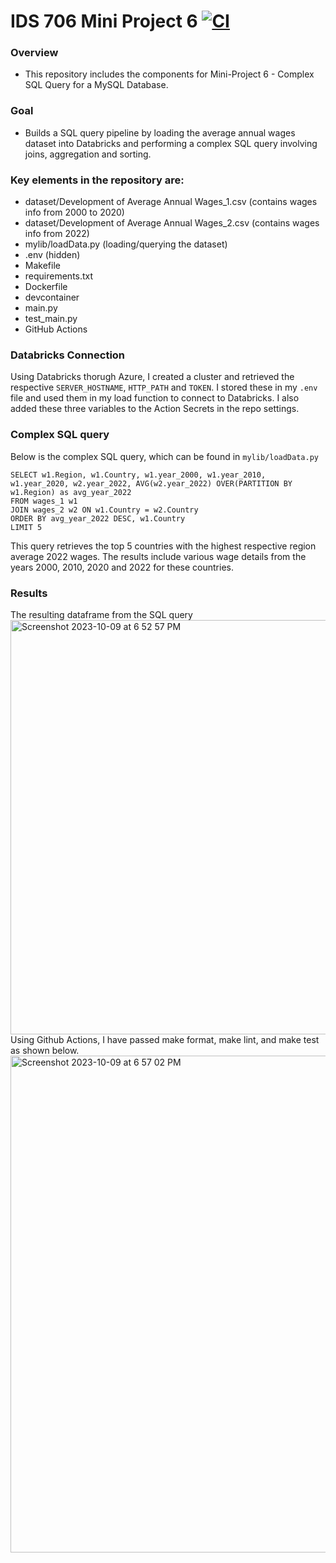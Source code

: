 # IDS 706 Mini Project 6 [![CI](https://github.com/nogibjj/Jaxon-Yue-Mini-Project-5/actions/workflows/cicd.yml/badge.svg)](https://github.com/nogibjj/Jaxon-Yue-Mini-Project-5/actions/workflows/cicd.yml)
### Overview
* This repository includes the components for Mini-Project 6 - Complex SQL Query for a MySQL Database.

### Goal
* Builds a SQL query pipeline by loading the average annual wages dataset into Databricks and performing a complex SQL query involving joins, aggregation and sorting.

### Key elements in the repository are:
* dataset/Development of Average Annual Wages_1.csv (contains wages info from 2000 to 2020)
* dataset/Development of Average Annual Wages_2.csv (contains wages info from 2022)
* mylib/loadData.py (loading/querying the dataset)
* .env (hidden)
* Makefile
* requirements.txt
* Dockerfile
* devcontainer
* main.py
* test_main.py
* GitHub Actions

### Databricks Connection
Using Databricks thorugh Azure, I created a cluster and retrieved the respective `SERVER_HOSTNAME`, `HTTP_PATH` and `TOKEN`. I stored these in my `.env` file and used them in my load function to connect to Databricks. I also added these three variables to the Action Secrets in the repo settings.

### Complex SQL query
Below is the complex SQL query, which can be found in `mylib/loadData.py`
```
SELECT w1.Region, w1.Country, w1.year_2000, w1.year_2010, w1.year_2020, w2.year_2022, AVG(w2.year_2022) OVER(PARTITION BY w1.Region) as avg_year_2022
FROM wages_1 w1
JOIN wages_2 w2 ON w1.Country = w2.Country
ORDER BY avg_year_2022 DESC, w1.Country
LIMIT 5
```
This query retrieves the top 5 countries with the highest respective region average 2022 wages. The results include various wage details from the years 2000, 2010, 2020 and 2022 for these countries.

### Results
The resulting dataframe from the SQL query
<img width="663" alt="Screenshot 2023-10-09 at 6 52 57 PM" src="https://github.com/nogibjj/Jaxon-Yue-Mini-Project-6/assets/70416390/3267ec39-c46f-4244-9214-46bb9dda0663">
Using Github Actions, I have passed make format, make lint, and make test as shown below.
<img width="795" alt="Screenshot 2023-10-09 at 6 57 02 PM" src="https://github.com/nogibjj/Jaxon-Yue-Mini-Project-6/assets/70416390/96e07c61-d465-425f-9147-444e75ea5ceb">
